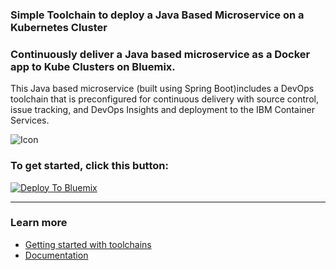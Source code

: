 ### Simple Toolchain to deploy a Java Based Microservice on a Kubernetes Cluster

### Continuously deliver a Java based microservice as a Docker app to Kube Clusters on Bluemix.
This Java based microservice (built using Spring Boot)includes a DevOps toolchain that is preconfigured for continuous delivery with source control, issue tracking, and DevOps Insights and deployment to the IBM Container Services.

![Icon](./.bluemix/toolchain.png)

### To get started, click this button:
[![Deploy To Bluemix](https://console.bluemix.net/devops/graphics/create_toolchain_button.png)](https://console.bluemix.net/devops/setup/deploy/?repository=https%3A//github.com/LinkGroupDigitalPlatformPoC/my-simple-toolchain)

---
### Learn more 

<!--- 
* Blog [Continuously deliver your app to Kubernetes with Bluemix](tbd)
* Step by step [tutorial](https://www.ibm.com/devops/method/tutorials/tc_secure_kube)
* **First-time IBM Container Service users**: Make sure that your container image registry is correctly set up with a [namespace](https://console.bluemix.net/docs/services/Registry/index.html).
* [Getting started with Bluemix clusters](https://console.bluemix.net/docs/containers/container_index.html?pos=2) 
--->
* [Getting started with toolchains](https://bluemix.net/devops/getting-started)
* [Documentation](https://console.ng.bluemix.net/docs/services/ContinuousDelivery/index.html?pos=2)
